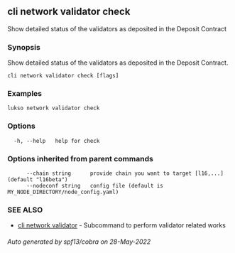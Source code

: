 ## cli network validator check

Show detailed status of the validators as deposited in the Deposit Contract

### Synopsis

Show detailed status of the validators as deposited in the Deposit Contract.

```
cli network validator check [flags]
```

### Examples

```
lukso network validator check
```

### Options

```
  -h, --help   help for check
```

### Options inherited from parent commands

```
      --chain string      provide chain you want to target [l16,...] (default "l16beta")
      --nodeconf string   config file (default is MY_NODE_DIRECTORY/node_config.yaml)
```

### SEE ALSO

* [cli network validator](cli_network_validator.md)	 - Subcommand to perform validator related works

###### Auto generated by spf13/cobra on 28-May-2022
